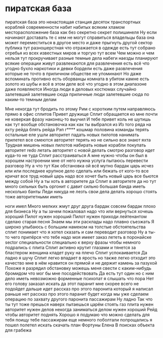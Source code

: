 пиратская база
==============
пиратская база это ненастоящая станция десяток транспортных кораблей современности набит набитых всяким хламом 
 месторасположение база как без секретно секрет полишинеля Ну если начинают доставать те с кем не могут справиться владельцы база она может переместиться в другое место и даже прыгнуть другой сектор
 публика тут разношерстная что отражается в одежде есть тут собрано отребья из всех известных миров и торгую тут всем Чем можно и чем нельзя тут прокручивает разные темные дела набеги наезды планируют всякие операции живут развлекаются для развлечения есть всё что угодно бухло наркотики и девки бордели есть даже развлечения которые не точто в приличном обществе не упоминают Но даже вспоминать противно есть оборванцы комната в убитом камне есть золото из шубы и всё в этом деле всё что угодно в этом диапазоне даже появляются Иногда люди в деловых костюмах случайно залетевший залетевшие сюда приличные люди залетевшие сюда по каким-то темным делам

 Мне некогда тут бродить по этому Рим с коротким путем направляюсь прямо в офис сплитов
 Привет дружище Сплит обращается ко мне почти не коверкая фразу наконец-то выучил
 И тебе привет коль не шутишь как тут вообще обстановочка как как ты выбрался из Из того ряда на яхту рейда блять рейда
Рэп г**** кошмар половина команды терять остальные еле ушли авторитет падать новых пилотов нанимать прилетел все смеются авторитет терять но не сильно все знают яхта Трудная мишень новых пилотов набирать новые корабли покупать  авторитет redo летать авторитет с новой делать
 смотрю разговор идет куда-то не туда Сплит расстраиваться А мне нужно чтобы он был в хорошем настроении мне от него нужна услуга пытаюсь перевести разговор Ну а что тут Как обстановка ой всё мутно бардак царь исчез или или последнее крупное дело сделать или бежать от кого-то все кричат все труд новый царь надо все хочет быть новый царь все бьются между собой Ну а ты хоть в авторитете да Сплит в авторитете да но тут много сильных быть оргонит с давит сильно большая банда иметь несколько банты Леди никуда не лезть свои дела делать хорошо стоять тоже авторитетными иметь

 ноги имел Много мелких жмут друг друга бардак совсем бардак плохо для бизнеса Ну а ты зачем пожаловал надо что или вернуться хочешь хороший Пилот нужен хороший Пилот нужен приходи лейтенантом сделаю старая песня Знаем мы эти расклады надо плавно съезжать
 Я широко улыбаюсь с большим намеком на толстые обстоятельства сплит понимает что я хотел сказать и сам переводит разговор Ну а ты-то чего припёрся что тебе надо
 моя имеет заказ лететь в поронайске sector специальности специально к верху фразы чтобы немного подрались с плита Сплит активно крутит глазами и тянется за бластером
 женщина кладет руку на плечо Сплит успокаивается
Да ладно я шучу Сплит легко впадает в ярость но также легко отходит это качество мне в нём нравится он прямой и не держит камень за пазухой Похоже я разрядил обстановку можешь меня свести с каким-нибудь бромидом что мог бы мне посодействовать Да есть тут один но с ним дело иметь невозможно форменные психопат я слышать что пора Нет его голову заказал искать да этот паранит мне скорее всего не подойдет дальше идет рассказ про этого паронита который я написал раньше нет рассказ про этого паранит будет когда мы уже сделаем операцию по захвату другого паронита пассажирам Ну ладно Так что ты тут тоже прешься наверх пытаешься царём стоять газ плита нужен авторитет нужен делов некогда заниматься делом нужен хороший Рейд чтобы авторитет поднять
 Хорошо я подумаю что можно сделать для тебя поищу тебе пассажирам еще немного поболтали попрощались я пошел полетел искать скачать план Фортуны Елена В поисках объекта для грабежа
